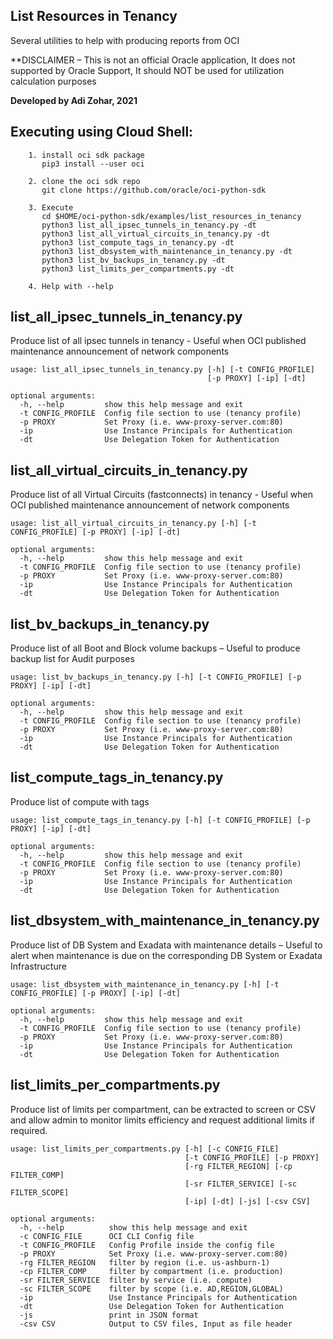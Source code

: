 ## List Resources in Tenancy

Several utilities to help with producing reports from OCI

**DISCLAIMER – This is not an official Oracle application,  It does not supported by Oracle Support, It should NOT be used for utilization calculation purposes

**Developed by Adi Zohar, 2021**

## Executing using Cloud Shell:
```
    1. install oci sdk package
       pip3 install --user oci

    2. clone the oci sdk repo
       git clone https://github.com/oracle/oci-python-sdk

    3. Execute
       cd $HOME/oci-python-sdk/examples/list_resources_in_tenancy
       python3 list_all_ipsec_tunnels_in_tenancy.py -dt
       python3 list_all_virtual_circuits_in_tenancy.py -dt
       python3 list_compute_tags_in_tenancy.py -dt
       python3 list_dbsystem_with_maintenance_in_tenancy.py -dt
       python3 list_bv_backups_in_tenancy.py -dt
       python3 list_limits_per_compartments.py -dt

    4. Help with --help
```

## list_all_ipsec_tunnels_in_tenancy.py
Produce list of all ipsec tunnels in tenancy  - Useful when OCI published maintenance announcement of network components

```
usage: list_all_ipsec_tunnels_in_tenancy.py [-h] [-t CONFIG_PROFILE]
                                            [-p PROXY] [-ip] [-dt]

optional arguments:
  -h, --help         show this help message and exit
  -t CONFIG_PROFILE  Config file section to use (tenancy profile)
  -p PROXY           Set Proxy (i.e. www-proxy-server.com:80)
  -ip                Use Instance Principals for Authentication
  -dt                Use Delegation Token for Authentication
```

## list_all_virtual_circuits_in_tenancy.py 
Produce list of all Virtual Circuits (fastconnects) in tenancy - Useful when OCI published maintenance announcement of network components

```
usage: list_all_virtual_circuits_in_tenancy.py [-h] [-t CONFIG_PROFILE] [-p PROXY] [-ip] [-dt]

optional arguments:
  -h, --help         show this help message and exit
  -t CONFIG_PROFILE  Config file section to use (tenancy profile)
  -p PROXY           Set Proxy (i.e. www-proxy-server.com:80)
  -ip                Use Instance Principals for Authentication
  -dt                Use Delegation Token for Authentication
```

## list_bv_backups_in_tenancy.py
Produce list of all Boot and Block volume backups – Useful to produce backup list for Audit purposes

```
usage: list_bv_backups_in_tenancy.py [-h] [-t CONFIG_PROFILE] [-p PROXY] [-ip] [-dt]

optional arguments:
  -h, --help         show this help message and exit
  -t CONFIG_PROFILE  Config file section to use (tenancy profile)
  -p PROXY           Set Proxy (i.e. www-proxy-server.com:80)
  -ip                Use Instance Principals for Authentication
  -dt                Use Delegation Token for Authentication

```

## list_compute_tags_in_tenancy.py
Produce list of compute with tags

```
usage: list_compute_tags_in_tenancy.py [-h] [-t CONFIG_PROFILE] [-p PROXY] [-ip] [-dt]

optional arguments:
  -h, --help         show this help message and exit
  -t CONFIG_PROFILE  Config file section to use (tenancy profile)
  -p PROXY           Set Proxy (i.e. www-proxy-server.com:80)
  -ip                Use Instance Principals for Authentication
  -dt                Use Delegation Token for Authentication
```

## list_dbsystem_with_maintenance_in_tenancy.py
Produce list of DB System and Exadata with maintenance details – Useful to alert when maintenance is due on the corresponding DB System or Exadata Infrastructure

```
usage: list_dbsystem_with_maintenance_in_tenancy.py [-h] [-t CONFIG_PROFILE] [-p PROXY] [-ip] [-dt]

optional arguments:
  -h, --help         show this help message and exit
  -t CONFIG_PROFILE  Config file section to use (tenancy profile)
  -p PROXY           Set Proxy (i.e. www-proxy-server.com:80)
  -ip                Use Instance Principals for Authentication
  -dt                Use Delegation Token for Authentication
```

## list_limits_per_compartments.py
Produce list of limits per compartment, can be extracted to screen or CSV and allow admin to monitor limits efficiency and request additional limits if required.

```
usage: list_limits_per_compartments.py [-h] [-c CONFIG_FILE]
                                       [-t CONFIG_PROFILE] [-p PROXY]
                                       [-rg FILTER_REGION] [-cp FILTER_COMP]
                                       [-sr FILTER_SERVICE] [-sc FILTER_SCOPE]
                                       [-ip] [-dt] [-js] [-csv CSV]

optional arguments:
  -h, --help          show this help message and exit
  -c CONFIG_FILE      OCI CLI Config file
  -t CONFIG_PROFILE   Config Profile inside the config file
  -p PROXY            Set Proxy (i.e. www-proxy-server.com:80)
  -rg FILTER_REGION   filter by region (i.e. us-ashburn-1)
  -cp FILTER_COMP     filter by compartment (i.e. production)
  -sr FILTER_SERVICE  filter by service (i.e. compute)
  -sc FILTER_SCOPE    filter by scope (i.e. AD,REGION,GLOBAL)
  -ip                 Use Instance Principals for Authentication
  -dt                 Use Delegation Token for Authentication
  -js                 print in JSON format
  -csv CSV            Output to CSV files, Input as file header

```